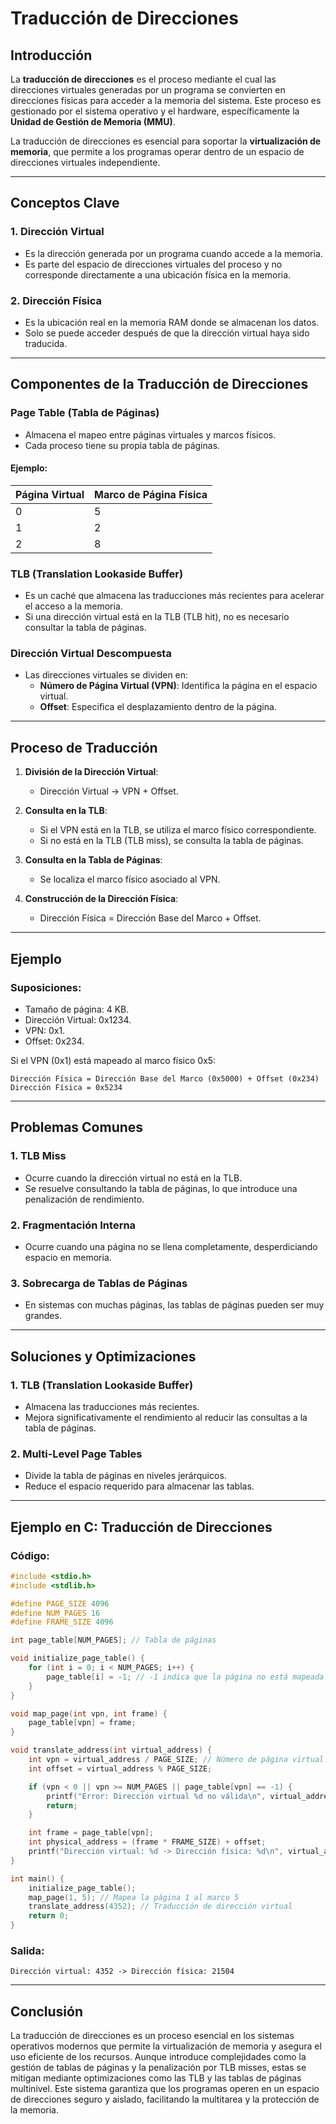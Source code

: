 
# Traducción de Direcciones

## Introducción
La **traducción de direcciones** es el proceso mediante el cual las direcciones virtuales generadas por un programa se convierten en direcciones físicas para acceder a la memoria del sistema. Este proceso es gestionado por el sistema operativo y el hardware, específicamente la **Unidad de Gestión de Memoria (MMU)**.

La traducción de direcciones es esencial para soportar la **virtualización de memoria**, que permite a los programas operar dentro de un espacio de direcciones virtuales independiente.

---

## Conceptos Clave

### 1. **Dirección Virtual**
- Es la dirección generada por un programa cuando accede a la memoria.
- Es parte del espacio de direcciones virtuales del proceso y no corresponde directamente a una ubicación física en la memoria.

### 2. **Dirección Física**
- Es la ubicación real en la memoria RAM donde se almacenan los datos.
- Solo se puede acceder después de que la dirección virtual haya sido traducida.

---

## Componentes de la Traducción de Direcciones

### **Page Table (Tabla de Páginas)**
- Almacena el mapeo entre páginas virtuales y marcos físicos.
- Cada proceso tiene su propia tabla de páginas.

#### Ejemplo:
| Página Virtual | Marco de Página Física |
|----------------|-------------------------|
| 0              | 5                       |
| 1              | 2                       |
| 2              | 8                       |

### **TLB (Translation Lookaside Buffer)**
- Es un caché que almacena las traducciones más recientes para acelerar el acceso a la memoria.
- Si una dirección virtual está en la TLB (TLB hit), no es necesario consultar la tabla de páginas.

### **Dirección Virtual Descompuesta**
- Las direcciones virtuales se dividen en:
  - **Número de Página Virtual (VPN)**: Identifica la página en el espacio virtual.
  - **Offset**: Especifica el desplazamiento dentro de la página.

---

## Proceso de Traducción

1. **División de la Dirección Virtual**:
   - Dirección Virtual → VPN + Offset.
   
2. **Consulta en la TLB**:
   - Si el VPN está en la TLB, se utiliza el marco físico correspondiente.
   - Si no está en la TLB (TLB miss), se consulta la tabla de páginas.

3. **Consulta en la Tabla de Páginas**:
   - Se localiza el marco físico asociado al VPN.

4. **Construcción de la Dirección Física**:
   - Dirección Física = Dirección Base del Marco + Offset.

---

## Ejemplo

### Suposiciones:
- Tamaño de página: 4 KB.
- Dirección Virtual: 0x1234.
- VPN: 0x1.
- Offset: 0x234.

Si el VPN (0x1) está mapeado al marco físico 0x5:
```
Dirección Física = Dirección Base del Marco (0x5000) + Offset (0x234)
Dirección Física = 0x5234
```

---

## Problemas Comunes

### 1. **TLB Miss**
- Ocurre cuando la dirección virtual no está en la TLB.
- Se resuelve consultando la tabla de páginas, lo que introduce una penalización de rendimiento.

### 2. **Fragmentación Interna**
- Ocurre cuando una página no se llena completamente, desperdiciando espacio en memoria.

### 3. **Sobrecarga de Tablas de Páginas**
- En sistemas con muchas páginas, las tablas de páginas pueden ser muy grandes.

---

## Soluciones y Optimizaciones

### 1. **TLB (Translation Lookaside Buffer)**
- Almacena las traducciones más recientes.
- Mejora significativamente el rendimiento al reducir las consultas a la tabla de páginas.

### 2. **Multi-Level Page Tables**
- Divide la tabla de páginas en niveles jerárquicos.
- Reduce el espacio requerido para almacenar las tablas.

---

## Ejemplo en C: Traducción de Direcciones

### Código:
```c
#include <stdio.h>
#include <stdlib.h>

#define PAGE_SIZE 4096
#define NUM_PAGES 16
#define FRAME_SIZE 4096

int page_table[NUM_PAGES]; // Tabla de páginas

void initialize_page_table() {
    for (int i = 0; i < NUM_PAGES; i++) {
        page_table[i] = -1; // -1 indica que la página no está mapeada
    }
}

void map_page(int vpn, int frame) {
    page_table[vpn] = frame;
}

void translate_address(int virtual_address) {
    int vpn = virtual_address / PAGE_SIZE; // Número de página virtual
    int offset = virtual_address % PAGE_SIZE;

    if (vpn < 0 || vpn >= NUM_PAGES || page_table[vpn] == -1) {
        printf("Error: Dirección virtual %d no válida\n", virtual_address);
        return;
    }

    int frame = page_table[vpn];
    int physical_address = (frame * FRAME_SIZE) + offset;
    printf("Dirección virtual: %d -> Dirección física: %d\n", virtual_address, physical_address);
}

int main() {
    initialize_page_table();
    map_page(1, 5); // Mapea la página 1 al marco 5
    translate_address(4352); // Traducción de dirección virtual
    return 0;
}
```

### Salida:
```
Dirección virtual: 4352 -> Dirección física: 21504
```

---

## Conclusión
La traducción de direcciones es un proceso esencial en los sistemas operativos modernos que permite la virtualización de memoria y asegura el uso eficiente de los recursos. Aunque introduce complejidades como la gestión de tablas de páginas y la penalización por TLB misses, estas se mitigan mediante optimizaciones como las TLB y las tablas de páginas multinivel. Este sistema garantiza que los programas operen en un espacio de direcciones seguro y aislado, facilitando la multitarea y la protección de la memoria.
